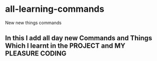 # all-learning-commands
New new things commands


## In this I add all day new Commands and Things Which I learnt in the PROJECT and MY PLEASURE CODING
